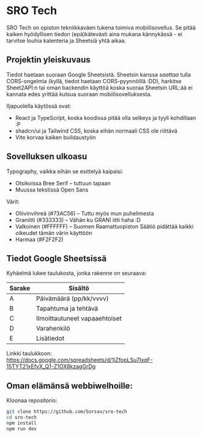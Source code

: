# SRO Tech

SRO Tech on opiston tekniikkaväen tukena toimiva mobiilisovellus. Se pitää kaiken hyödyllisen tiedon (epä)kätevästi aina mukana kännykässä - ei tarvitse louhia kalenteria ja Sheetsiä yhtä aikaa.

## Projektin yleiskuvaus

Tiedot haetaan suoraan Google Sheetsistä. Sheetsin kanssa *saattaa* tulla CORS-ongelmia (kyllä, tiedot haetaan CORS-pyynnöillä :DD), harkitse Sheet2API:n tai oman backendin käyttöä koska suoraa Sheetsin URL:ää ei kannata edes yrittää kutsua suoraan mobiilisovelluksesta.

Iljapuolella käytössä ovat:

- React ja TypeScript, koska koodissa pitää olla selkeys ja tyyli kohdillaan :P
- shadcn/ui ja Tailwind CSS, koska eihän normaali CSS ole riittävä
- Vite korvaa kaiken buildaustyön

## Sovelluksen ulkoasu

Typography,
vaikka eihän se esittelyä kaipaisi:

- Otsikoissa Bree Serif – tuttuun tapaan
- Muussa tekstissä Open Sans

Värit:

- Oliivinvihreä (#73AC56) – Tuttu myös mun puhelimesta
- Graniitti (#333333) – Vähän ku GRANI iitti haha :D
- Valkoinen (#FFFFFF) – Suomen Raamattuopiston Säätiö pidättää kaikki oikeudet tämän värin käyttöön
- Harmaa (#F2F2F2)

## Tiedot Google Sheetsissä

Kyhäelmä lukee taulukosta, jonka rakenne on seuraava:

| Sarake | Sisältö                        |
|--------|--------------------------------|
| A      | Päivämäärä (pp/kk/vvvv)       |
| B      | Tapahtuma ja tehtävä           |
| C      | Ilmoittautuneet vapaaehtoiset |
| D      | Varahenkilö                    |
| E      | Lisätiedot                     |

Linkki taulukkoon:  
https://docs.google.com/spreadsheets/d/1iZfopLSu7IxqF-15TYT21xEfvX_Q1-Z1OX8kzagGrDg

## Oman elämänsä webbiwelhoille:

Kloonaa repositorio:

```bash
git clone https://github.com/Sorsax/sro-tech
cd sro-tech
npm install
npm run dev
